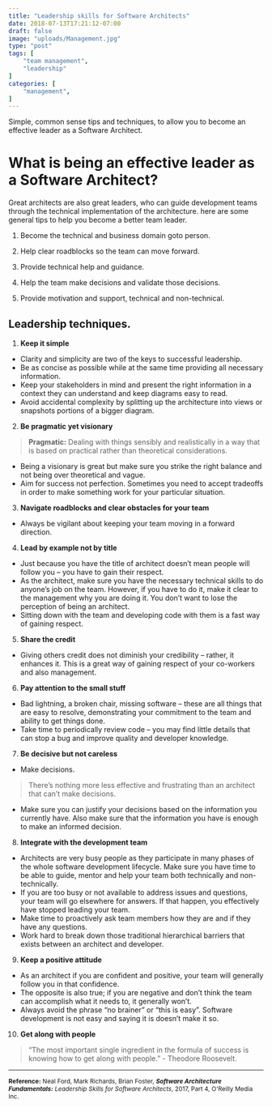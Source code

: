 ```yaml
---
title: "Leadership skills for Software Architects"
date: 2018-07-13T17:21:12-07:00
draft: false
image: "uploads/Management.jpg"
type: "post"
tags: [
    "team management",
    "leadership"
]
categories: [
    "management",
]
---
```

Simple, common sense tips and techniques, to allow you to become an effective leader as a Software Architect.
<!--more-->
# What is being an effective leader as a Software Architect?
Great architects are also great leaders, who can guide development teams through the technical implementation of the architecture. here are some general tips to help you become a better team leader.

1. Become the technical and business domain goto person.

2. Help clear roadblocks so the team can move forward.

3. Provide technical help and guidance.

4. Help the team make decisions and validate those decisions.

5. Provide motivation and support, technical and non-technical.

## Leadership techniques.
1. **Keep it simple**

  * Clarity and simplicity are two of the keys to successful leadership.
  * Be as concise as possible while at the same time providing all necessary information.
  * Keep your stakeholders in mind and present the right information in a context they can understand and keep diagrams easy to read.
  * Avoid accidental complexity by splitting up the architecture into views or snapshots portions of a bigger diagram.

2. **Be pragmatic yet visionary**

  > **Pragmatic:** Dealing with things sensibly and realistically in a way that is based on practical rather than theoretical considerations.

  * Being a visionary is great but make sure you strike the right balance and not being over theoretical and vague.
  * Aim for success not perfection. Sometimes you need to accept tradeoffs in order to make something work for your particular situation.

3. **Navigate roadblocks and clear obstacles for your team**

  * Always be vigilant about keeping your team moving in a forward direction.

4. **Lead by example not by title**

  * Just because you have the title of architect doesn’t mean people will follow you – you have to gain their respect.
  * As the architect, make sure you have the necessary technical skills to do anyone’s job on the team. However, if you have to do it, make it clear to the management why you are doing it. You don’t want to lose the perception of being an architect.
  * Sitting down with the team and developing code with them is a fast way of gaining respect.

5. **Share the credit**

  * Giving others credit does not diminish your credibility – rather, it enhances it. This is a great way of gaining respect of your co-workers and also management.

6. **Pay attention to the small stuff**

  * Bad lightning, a broken chair, missing software – these are all things that are easy to resolve, demonstrating your commitment to the team and ability to get things done.
  * Take time to periodically review code – you may find little details that can stop a bug and improve quality and developer knowledge.

7. **Be decisive but not careless**

  * Make decisions.

  >  There’s nothing more less effective and frustrating than an architect that can’t make decisions.

  * Make sure you can justify your decisions based on the information you currently have. Also make sure that the information you have is enough to make an informed decision.

8. **Integrate with the development team**

  * Architects are very busy people as they participate in many phases of the whole software development lifecycle. Make sure you have time to be able to guide, mentor and help your team both technically and non-technically.
  * If you are too busy or not available to address issues and questions, your team will go elsewhere for answers. If that happen, you effectively have stopped leading your team.
  * Make time to proactively ask team members how they are and if they have any questions.
  * Work hard to break down those traditional hierarchical barriers that exists between an architect and developer.

9. **Keep a positive attitude**

  * As an architect if you are confident and positive, your team will generally follow you in that confidence.
  * The opposite is also true; if you are negative and don’t think the team can accomplish what it needs to, it generally won’t.
  * Always avoid the phrase “no brainer” or “this is easy”. Software development is not easy and saying it is doesn’t make it so.

10. **Get along with people**

  > “The most important single ingredient in the formula of success is knowing how to get along with people.” - Theodore Roosevelt.

  ***

  <span style="font-size: 12px; line-height: normal;">**Reference:** Neal Ford, Mark Richards, Brian Foster, **_Software Architecture Fundamentals:_** _Leadership Skills for Software Architects_, 2017, Part 4, O'Reilly Media Inc.</span>
